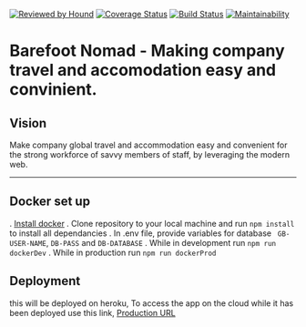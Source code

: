 [![Reviewed by Hound](https://img.shields.io/badge/Reviewed_by-Hound-8E64B0.svg)](https://houndci.com)
[![Coverage Status](https://coveralls.io/repos/github/andela/eagle-bn-backend/badge.svg?branch=develop)](https://coveralls.io/github/andela/eagle-bn-backend?branch=develop)
[![Build Status](https://travis-ci.org/andela/eagle-bn-backend.svg?branch=develop)](https://travis-ci.org/andela/eagle-bn-backend)
[![Maintainability](https://api.codeclimate.com/v1/badges/76edd60530e9f71edb4a/maintainability)](https://codeclimate.com/github/andela/eagle-bn-backend/maintainability)

Barefoot Nomad - Making company travel and accomodation easy and convinient.
=======

## Vision
Make company global travel and accommodation easy and convenient for the strong workforce of savvy members of staff, by leveraging the modern web.

---

## Docker set up
 . [Install docker](https://docs.docker.com/docker-for-mac/install/)
 . Clone repository to your local machine and run `npm install` to install all dependancies
 . In .env file, provide variables for database ` GB-USER-NAME`, `DB-PASS` and `DB-DATABASE`
 . While in development run `npm run dockerDev`
 . While in production run `npm run dockerProd`

## Deployment
this will be deployed on heroku, To access the app on the cloud while it has been deployed use this link,
 [Production URL](eagle-bn-backend.herokuapp.com)

